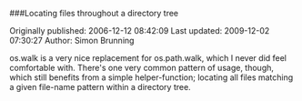###Locating files throughout a directory tree

Originally published: 2006-12-12 08:42:09
Last updated: 2009-12-02 07:30:27
Author: Simon Brunning

os.walk is a very nice replacement for os.path.walk, which I never did feel comfortable with. There's one very common pattern of usage, though, which still benefits from a simple helper-function; locating all files matching a given file-name pattern within a directory tree.